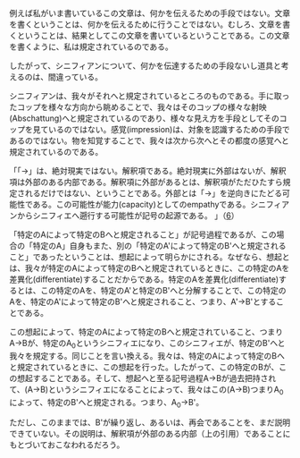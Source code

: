 例えば私がいま書いているこの文章は、何かを伝えるための手段ではない。文章を書くということは、何かを伝えるために行うことではない。むしろ、文章を書くということは、結果としてこの文章を書いているということである。この文章を書くように、私は規定されているのである。

したがって、シニフィアンについて、何かを伝達するための手段ないし道具と考えるのは、間違っている。

シニフィアンは、我々がそれへと規定されているところのものである。手に取ったコップを様々な方向から眺めることで、我々はそのコップの様々な射映(Abschattung)へと規定されているのであり、様々な見え方を手段としてそのコップを見ているのではない。感覚(impression)は、対象を認識するための手段であるのではない。物を知覚することで、我々は次から次へとその都度の感覚へと規定されているのである。

「「->」は、絶対現実ではない。解釈項である。絶対現実に外部はないが、解釈項は外部のある内部である。解釈項に外部があるとは、解釈項がただひたすら規定されるだけではない、ということである。外部とは「->」を逆向きにたどる可能性である。この可能性が能力(capacity)としてのempathyである。シニフィアンからシニフィエへ遡行する可能性が記号の起源である。 」（[6](006.md)）

「特定のAによって特定のBへと規定されること」が記号過程であるが、この場合の「特定のA」自身もまた、別の「特定のA'によって特定のB'へと規定されること」であったということは、想起によって明らかにされる。なぜなら、想起とは、我々が特定のAによって特定のBへと規定されているときに、この特定のAを差異化(differentiate)することだからである。特定のAを差異化(differentiate)するとは、この特定のAを、特定のA'と特定のB'へと分解することで、この特定のAを、特定のA'によって特定のB'へと規定されること、つまり、A'->B'とすることである。

この想起によって、特定のAによって特定のBへと規定されていること、つまりA->Bが、特定のA<sub>0</sub>というシニフィエになり、このシニフィエが、特定のB'へと我々を規定する。同じことを言い換える。我々は、特定のAによって特定のBへと規定されているときに、この想起を行った。したがって、この特定のBが、この想起することである。そして、想起へと至る記号過程A->Bが過去把持されて、(A->B)というシニフィエになることによって、我々はこの(A->B)つまりA<sub>0</sub>によって、特定のB'へと規定される。つまり、A<sub>0</sub>->B'。

ただし、このままでは、B'が繰り返し、あるいは、再会であることを、まだ説明できていない。その説明は、解釈項が外部のある内部（上の引用）であることにもとづいておこなわれるだろう。
